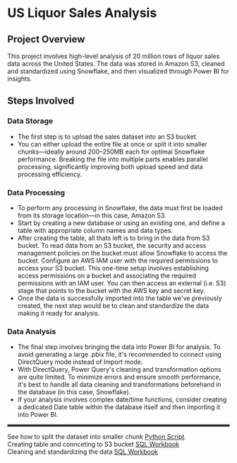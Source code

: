 # US Liquor Sales Analysis

## Project Overview
This project involves high-level analysis of 20 million rows of liquor sales data across the United States. The data was stored in Amazon S3, cleaned and standardized using Snowflake, 
and then visualized through Power BI for insights.

## Steps Involved

### Data Storage
- The first step is to upload the sales dataset into an S3 bucket.
- You can either upload the entire file at once or split it into smaller chunks—ideally around 200–250MB each for optimal Snowflake performance. Breaking the file into multiple parts
  enables parallel processing, significantly improving both upload speed and data processing efficiency.

### Data Processing
- To perform any processing in Snowflake, the data must first be loaded from its storage location—in this case, Amazon S3.
- Start by creating a new database or using an existing one, and define a table with appropriate column names and data types.
- After creating the table, all thats left is to bring in the data from S3 bucket. To read data from an S3 bucket, the security and access management policies on the bucket must allow Snowflake to access the bucket.
  Configure an AWS IAM user with the required permissions to access your S3 bucket. This one-time setup involves establishing access permissions on a bucket and associating the required permissions with an IAM user.
  You can then access an external (i.e. S3) stage that points to the bucket with the AWS key and secret key.
- Once the data is successfully imported into the table we've previously created, the next step would be to clean and standardize the data making it ready for analysis.

### Data Analysis
- The final step involves bringing the data into Power BI for analysis. To avoid generating a large .pbix file, it's recommended to connect using DirectQuery mode instead of Import mode.
- With DirectQuery, Power Query's cleaning and transformation options are quite limited. To minimize errors and ensure smooth performance, it's best to handle all data cleaning and transformations beforehand
  in the database (in this case, Snowflake).
- If your analysis involves complex date/time functions, consider creating a dedicated Date table within the database itself and then importing it into Power BI.

<hr style="height: 5px; border: none; background-color: #333;" />

See how to split the dataset into smaller chunk [Python Script](split_files.py).<br>
Creating table and connceting to S3 bucket [SQL Workbook](<LiquorTable Creation.sql>)<br>
Cleaning and standardizing the data [SQL Workbook](<LiquorTable DataStandardization.sql>)<br><br>


